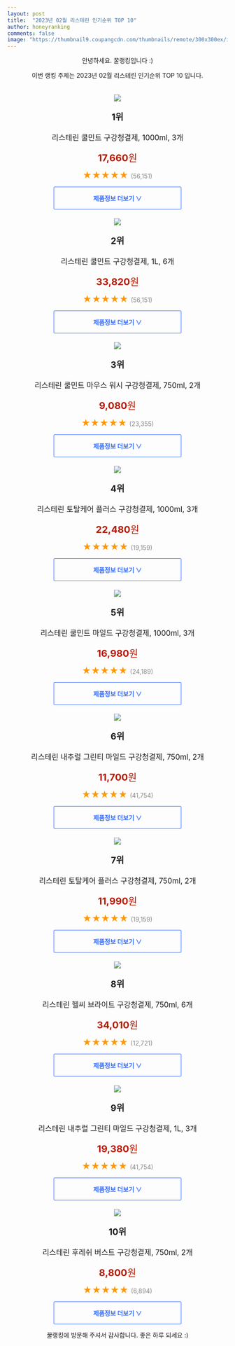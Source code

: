 ```yaml
---
layout: post
title:  "2023년 02월 리스테린 인기순위 TOP 10"
author: honeyranking
comments: false
image: "https://thumbnail9.coupangcdn.com/thumbnails/remote/300x300ex/image/retail/images/3123491564065970-445c8e98-e57f-488b-925a-b0fe1b75c9c7.png"
---
```

<p style="text-align: center;">안녕하세요. 꿀랭킹입니다 :)</p>
<p style="text-align: center;">이번 랭킹 주제는 2023년 02월 리스테린 인기순위 TOP 10 입니다.</p><center><img src="https://thumbnail9.coupangcdn.com/thumbnails/remote/300x300ex/image/retail/images/3123491564065970-445c8e98-e57f-488b-925a-b0fe1b75c9c7.png" style="margin-top:20px" /></center><p style="text-align: center; font-size: 20px"><b>1위</b></p><p style="text-align: center; font-size: 17px">리스테린 쿨민트 구강청결제, 1000ml, 3개</p><p style="text-align: center;"><span style="color: #b61800; font-size: 22px;"><b>17,660</b>원</span></p><p style="text-align: center;"><span style="color: #ff9600; font-size: 20px;">★★★★★ </span><span style="color: #878787;">(56,151)</span></p><center><a href="https://www.coupang.com/vp/products/6445744019?itemId=13971492037&q=%EB%A6%AC%EC%8A%A4%ED%85%8C%EB%A6%B0&sourceType=search&searchId=e0cc3eb6e23344f3a325c4d20a36fbe7"><div style="font-size: 14px; display: inline-block; padding: 15px 90px; color: #346aff; border-radius: 2px; border: 1px solid #346aff; cursor: pointer;"><b>제품정보 더보기 &or;</b></div></a></center><center><img src="https://thumbnail6.coupangcdn.com/thumbnails/remote/300x300ex/image/retail/images/4427470193854449-20ecc79a-7c52-4d00-ba8d-586afdefd108.png" style="margin-top:20px" /></center><p style="text-align: center; font-size: 20px"><b>2위</b></p><p style="text-align: center; font-size: 17px">리스테린 쿨민트 구강청결제, 1L, 6개</p><p style="text-align: center;"><span style="color: #b61800; font-size: 22px;"><b>33,820</b>원</span></p><p style="text-align: center;"><span style="color: #ff9600; font-size: 20px;">★★★★★ </span><span style="color: #878787;">(56,151)</span></p><center><a href="https://www.coupang.com/vp/products/6445744019?itemId=13971548448&q=%EB%A6%AC%EC%8A%A4%ED%85%8C%EB%A6%B0&sourceType=search&searchId=e0cc3eb6e23344f3a325c4d20a36fbe7"><div style="font-size: 14px; display: inline-block; padding: 15px 90px; color: #346aff; border-radius: 2px; border: 1px solid #346aff; cursor: pointer;"><b>제품정보 더보기 &or;</b></div></a></center><center><img src="https://thumbnail6.coupangcdn.com/thumbnails/remote/300x300ex/image/retail/images/4445957234462680-80db41c6-ec96-44fa-aafe-b2621e0a9910.jpg" style="margin-top:20px" /></center><p style="text-align: center; font-size: 20px"><b>3위</b></p><p style="text-align: center; font-size: 17px">리스테린 쿨민트 마우스 워시 구강청결제, 750ml, 2개</p><p style="text-align: center;"><span style="color: #b61800; font-size: 22px;"><b>9,080</b>원</span></p><p style="text-align: center;"><span style="color: #ff9600; font-size: 20px;">★★★★★ </span><span style="color: #878787;">(23,355)</span></p><center><a href="https://link.coupang.com/a/QhiWB"><div style="font-size: 14px; display: inline-block; padding: 15px 90px; color: #346aff; border-radius: 2px; border: 1px solid #346aff; cursor: pointer;"><b>제품정보 더보기 &or;</b></div></a></center><center><img src="https://thumbnail10.coupangcdn.com/thumbnails/remote/300x300ex/image/retail/images/1077663511232559-94f37ab1-ad3e-441b-8547-8baf83355273.jpg" style="margin-top:20px" /></center><p style="text-align: center; font-size: 20px"><b>4위</b></p><p style="text-align: center; font-size: 17px">리스테린 토탈케어 플러스 구강청결제, 1000ml, 3개</p><p style="text-align: center;"><span style="color: #b61800; font-size: 22px;"><b>22,480</b>원</span></p><p style="text-align: center;"><span style="color: #ff9600; font-size: 20px;">★★★★★ </span><span style="color: #878787;">(19,159)</span></p><center><a href="https://link.coupang.com/a/QhiWC"><div style="font-size: 14px; display: inline-block; padding: 15px 90px; color: #346aff; border-radius: 2px; border: 1px solid #346aff; cursor: pointer;"><b>제품정보 더보기 &or;</b></div></a></center><center><img src="https://thumbnail8.coupangcdn.com/thumbnails/remote/300x300ex/image/retail/images/4426676297264861-4d8b5504-76e6-4a63-b6b7-187c4f2d6686.png" style="margin-top:20px" /></center><p style="text-align: center; font-size: 20px"><b>5위</b></p><p style="text-align: center; font-size: 17px">리스테린 쿨민트 마일드 구강청결제, 1000ml, 3개</p><p style="text-align: center;"><span style="color: #b61800; font-size: 22px;"><b>16,980</b>원</span></p><p style="text-align: center;"><span style="color: #ff9600; font-size: 20px;">★★★★★ </span><span style="color: #878787;">(24,189)</span></p><center><a href="https://link.coupang.com/a/QhiWD"><div style="font-size: 14px; display: inline-block; padding: 15px 90px; color: #346aff; border-radius: 2px; border: 1px solid #346aff; cursor: pointer;"><b>제품정보 더보기 &or;</b></div></a></center><center><img src="https://thumbnail10.coupangcdn.com/thumbnails/remote/300x300ex/image/retail/images/1767183274337899-199725b7-6f0d-4942-a195-502394133db1.jpg" style="margin-top:20px" /></center><p style="text-align: center; font-size: 20px"><b>6위</b></p><p style="text-align: center; font-size: 17px">리스테린 내추럴 그린티 마일드 구강청결제, 750ml, 2개</p><p style="text-align: center;"><span style="color: #b61800; font-size: 22px;"><b>11,700</b>원</span></p><p style="text-align: center;"><span style="color: #ff9600; font-size: 20px;">★★★★★ </span><span style="color: #878787;">(41,754)</span></p><center><a href="https://link.coupang.com/a/QhiWE"><div style="font-size: 14px; display: inline-block; padding: 15px 90px; color: #346aff; border-radius: 2px; border: 1px solid #346aff; cursor: pointer;"><b>제품정보 더보기 &or;</b></div></a></center><center><img src="https://thumbnail10.coupangcdn.com/thumbnails/remote/300x300ex/image/retail/images/3064932957797377-7ca2c766-6570-4d04-aa66-3ac9af456403.jpg" style="margin-top:20px" /></center><p style="text-align: center; font-size: 20px"><b>7위</b></p><p style="text-align: center; font-size: 17px">리스테린 토탈케어 플러스 구강청결제, 750ml, 2개</p><p style="text-align: center;"><span style="color: #b61800; font-size: 22px;"><b>11,990</b>원</span></p><p style="text-align: center;"><span style="color: #ff9600; font-size: 20px;">★★★★★ </span><span style="color: #878787;">(19,159)</span></p><center><a href="https://link.coupang.com/a/QhiWF"><div style="font-size: 14px; display: inline-block; padding: 15px 90px; color: #346aff; border-radius: 2px; border: 1px solid #346aff; cursor: pointer;"><b>제품정보 더보기 &or;</b></div></a></center><center><img src="https://thumbnail7.coupangcdn.com/thumbnails/remote/300x300ex/image/retail/images/1150867930618054-505df314-2649-4136-a8a3-223b33a46d9c.jpg" style="margin-top:20px" /></center><p style="text-align: center; font-size: 20px"><b>8위</b></p><p style="text-align: center; font-size: 17px">리스테린 헬씨 브라이트 구강청결제, 750ml, 6개</p><p style="text-align: center;"><span style="color: #b61800; font-size: 22px;"><b>34,010</b>원</span></p><p style="text-align: center;"><span style="color: #ff9600; font-size: 20px;">★★★★★ </span><span style="color: #878787;">(12,721)</span></p><center><a href="https://link.coupang.com/a/QhiWG"><div style="font-size: 14px; display: inline-block; padding: 15px 90px; color: #346aff; border-radius: 2px; border: 1px solid #346aff; cursor: pointer;"><b>제품정보 더보기 &or;</b></div></a></center><center><img src="https://thumbnail8.coupangcdn.com/thumbnails/remote/300x300ex/image/retail/images/1944745549441236-cdf8f4d7-b63f-48c1-83e7-9f8c3d933d2f.jpg" style="margin-top:20px" /></center><p style="text-align: center; font-size: 20px"><b>9위</b></p><p style="text-align: center; font-size: 17px">리스테린 내추럴 그린티 마일드 구강청결제, 1L, 3개</p><p style="text-align: center;"><span style="color: #b61800; font-size: 22px;"><b>19,380</b>원</span></p><p style="text-align: center;"><span style="color: #ff9600; font-size: 20px;">★★★★★ </span><span style="color: #878787;">(41,754)</span></p><center><a href="https://link.coupang.com/a/QhiWH"><div style="font-size: 14px; display: inline-block; padding: 15px 90px; color: #346aff; border-radius: 2px; border: 1px solid #346aff; cursor: pointer;"><b>제품정보 더보기 &or;</b></div></a></center><center><img src="https://thumbnail10.coupangcdn.com/thumbnails/remote/300x300ex/image/retail/images/4427693854700372-fa225a04-062e-42fd-ad7f-858a4ac2794b.png" style="margin-top:20px" /></center><p style="text-align: center; font-size: 20px"><b>10위</b></p><p style="text-align: center; font-size: 17px">리스테린 후레쉬 버스트 구강청결제, 750ml, 2개</p><p style="text-align: center;"><span style="color: #b61800; font-size: 22px;"><b>8,800</b>원</span></p><p style="text-align: center;"><span style="color: #ff9600; font-size: 20px;">★★★★★ </span><span style="color: #878787;">(6,894)</span></p><center><a href="https://link.coupang.com/a/QhiWI"><div style="font-size: 14px; display: inline-block; padding: 15px 90px; color: #346aff; border-radius: 2px; border: 1px solid #346aff; cursor: pointer;"><b>제품정보 더보기 &or;</b></div></a></center><p style="text-align: center;">꿀랭킹에 방문해 주셔서 감사합니다. 좋은 하루 되세요 :)</p>
